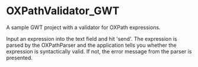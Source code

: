 # OXPathValidator_GWT

A sample GWT project with a validator for OXPath expressions.

Input an expression into the text field and hit 'send'. The expression is parsed by the OXPathParser and the application tells you whether the expression is syntactically valid. If not, the error message from the parser is presented.